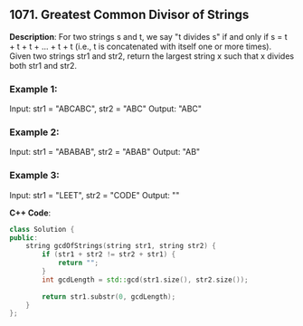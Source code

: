 ## 1071. Greatest Common Divisor of Strings
**Description**: 
For two strings s and t, we say "t divides s" if and only if s = t + t + t + ... + t + t (i.e., t is concatenated with itself one or more times).
Given two strings str1 and str2, return the largest string x such that x divides both str1 and str2.
### Example 1:

Input: str1 = "ABCABC", str2 = "ABC"
Output: "ABC"
### Example 2:

Input: str1 = "ABABAB", str2 = "ABAB"
Output: "AB"
### Example 3:

Input: str1 = "LEET", str2 = "CODE"
Output: ""

**C++ Code**:
```cpp
class Solution {
public:
    string gcdOfStrings(string str1, string str2) {
        if (str1 + str2 != str2 + str1) {
            return ""; 
        }
        int gcdLength = std::gcd(str1.size(), str2.size());
        
        return str1.substr(0, gcdLength);
    }
};

```
